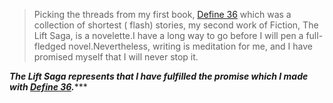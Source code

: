 

> Picking the threads from my first book, [Define 36](www.bit.ly/define36) which was a collection of shortest ( flash) stories, my second work of Fiction, The Lift Saga, is a novelette.I have a long way to go before I will pen a full-fledged novel.Nevertheless, writing is meditation for me, and I have promised myself that I will never stop it.

***The Lift Saga represents that I have fulfilled the promise which I made with [Define 36](www.bit.ly/define36).******